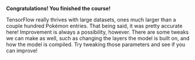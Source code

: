 **Congratulations! You finished the course!**

TensorFlow really thrives with large datasets, ones much larger than a couple hundred Pokémon entries. That being said, it was pretty accurate here! Improvement is always a possibility, however. There are some tweaks we can make as well, such as changing the layers the model is built on, and how the model is compiled. Try tweaking those parameters and see if you can improve! 
